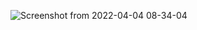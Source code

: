 ![Screenshot from 2022-04-04 08-34-04](https://user-images.githubusercontent.com/60707892/161535452-82074b47-fe34-415f-836f-e468f524b31c.png)
